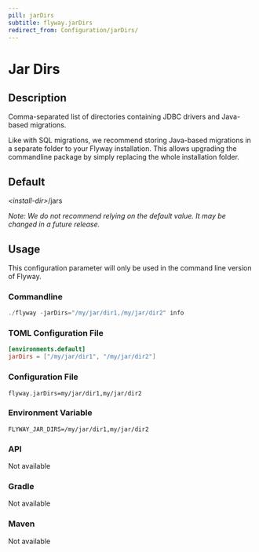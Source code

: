 ```yaml
---
pill: jarDirs
subtitle: flyway.jarDirs
redirect_from: Configuration/jarDirs/
---
```


# Jar Dirs

## Description
Comma-separated list of directories containing JDBC drivers and Java-based migrations.

Like with SQL migrations, we recommend storing Java-based migrations in a separate folder to your Flyway installation.
This allows upgrading the commandline package by simply replacing the whole installation folder.

## Default
<nobr><i>&lt;install-dir&gt;</i>/jars</nobr>

*Note: We do not recommend relying on the default value. It may be changed in a future release.*

## Usage

This configuration parameter will only be used in the command line version of Flyway.

### Commandline
```powershell
./flyway -jarDirs="/my/jar/dir1,/my/jar/dir2" info
```

### TOML Configuration File
```toml
[environments.default]
jarDirs = ["/my/jar/dir1", "/my/jar/dir2"]
```

### Configuration File
```properties
flyway.jarDirs=my/jar/dir1,my/jar/dir2
```

### Environment Variable
```properties
FLYWAY_JAR_DIRS=/my/jar/dir1,my/jar/dir2
```

### API
Not available

### Gradle
Not available

### Maven
Not available
